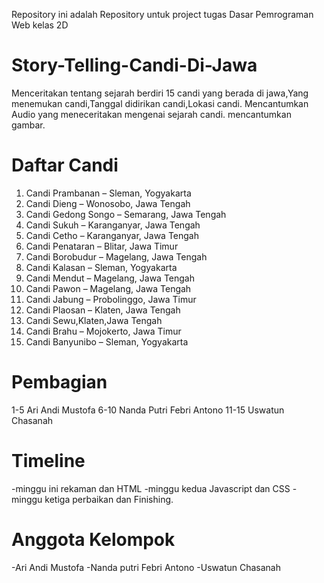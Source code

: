 Repository ini adalah Repository untuk project tugas Dasar Pemrograman Web kelas 2D

# Story-Telling-Candi-Di-Jawa
Menceritakan tentang sejarah berdiri 15 candi yang berada di jawa,Yang menemukan candi,Tanggal didirikan candi,Lokasi candi.
Mencantumkan Audio yang meneceritakan mengenai sejarah candi.
mencantumkan gambar.

# Daftar Candi 
1.  Candi Prambanan – Sleman, Yogyakarta
2.  Candi Dieng – Wonosobo, Jawa Tengah
3.  Candi Gedong Songo – Semarang, Jawa Tengah
4.  Candi Sukuh – Karanganyar, Jawa Tengah
5.  Candi Cetho – Karanganyar, Jawa Tengah
6.  Candi Penataran – Blitar, Jawa Timur
7.  Candi Borobudur – Magelang, Jawa Tengah
8.  Candi Kalasan – Sleman, Yogyakarta
9.  Candi Mendut – Magelang, Jawa Tengah
10. Candi Pawon – Magelang, Jawa Tengah
11. Candi Jabung – Probolinggo, Jawa Timur
12. Candi Plaosan – Klaten, Jawa Tengah
13. Candi Sewu,Klaten,Jawa Tengah
14. Candi Brahu – Mojokerto, Jawa Timur
15. Candi Banyunibo – Sleman, Yogyakarta

# Pembagian
1-5 Ari Andi Mustofa
6-10 Nanda Putri Febri Antono
11-15 Uswatun Chasanah

# Timeline
-minggu ini rekaman dan HTML
-minggu kedua Javascript dan CSS
-minggu ketiga perbaikan dan Finishing.

# Anggota Kelompok
-Ari Andi Mustofa
-Nanda putri Febri Antono
-Uswatun Chasanah

